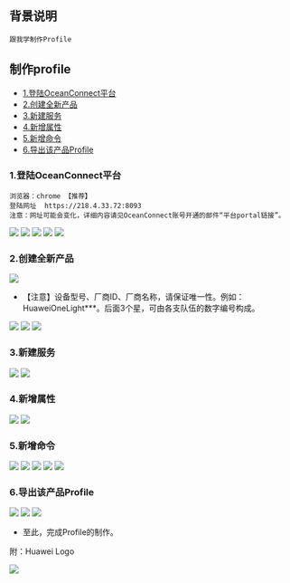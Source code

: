 ## 背景说明

	跟我学制作Profile


## 制作profile

* [1.登陆OceanConnect平台](#1)
* [2.创建全新产品](#2)
* [3.新建服务](#3)
* [4.新增属性](#4)
* [5.新增命令](#5)
* [6.导出该产品Profile](#6)


<h3 id="1">1.登陆OceanConnect平台</h3>

	浏览器：chrome 【推荐】
	登陆网址  https://218.4.33.72:8093
	注意：网址可能会变化，详细内容请见OceanConnect账号开通的邮件“平台portal链接”。

![](./meta/20180522/profile/SUYAI02105.png)
![](./meta/20180522/profile/SUYAI02106.png)
![](./meta/20180522/profile/SUYAI02107.png)
![](./meta/20180522/profile/SUYAI02108.png)
![](./meta/20180522/profile/SUYAI02109.png)

<h3 id="2">2.创建全新产品</h3>

![](./meta/20180522/profile/SUYAI02110.png)

- 【注意】设备型号、厂商ID、厂商名称，请保证唯一性。例如：HuaweiOneLight***。后面3个星，可由各支队伍的数字编号构成。

![](./meta/20180522/profile/SUYAI02112.png)
![](./meta/20180522/profile/SUYAI02113.png)
![](./meta/20180522/profile/SUYAI02114.png)

<h3 id="3">3.新建服务</h3>

![](./meta/20180522/profile/SUYAI02115.png)
![](./meta/20180522/profile/SUYAI02116.png)

<h3 id="4">4.新增属性</h3>

![](./meta/20180522/profile/SUYAI02117.png)
![](./meta/20180522/profile/SUYAI02118.png)

<h3 id="5">5.新增命令</h3>

![](./meta/20180522/profile/SUYAI02120.png)
![](./meta/20180522/profile/SUYAI02124.png)
![](./meta/20180522/profile/SUYAI02124_1.png)
![](./meta/20180522/profile/SUYAI02125.png)
![](./meta/20180522/profile/SUYAI02126.png)

<h3 id="6">6.导出该产品Profile</h3>

![](./meta/20180522/profile/SUYAI02127.png)
![](./meta/20180522/profile/SUYAI02128.png)
![](./meta/20180522/profile/SUYAI02129.png)

- 至此，完成Profile的制作。

附：Huawei Logo

![](./meta/20180522/profile/huawei_logo.png)


